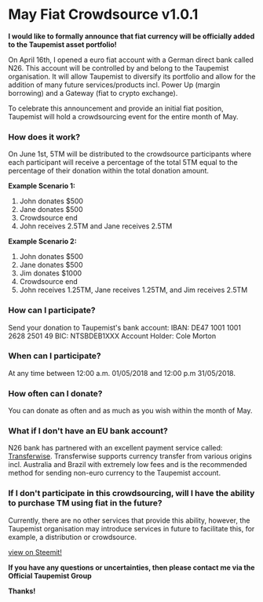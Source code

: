 # May Fiat Crowdsource v1.0.1

__I would like to formally announce that fiat currency will be officially added to the Taupemist asset portfolio!__

On April 16th, I opened a euro fiat account with a German direct bank called N26. This account will be controlled by and belong to the Taupemist organisation. It will allow Taupemist to diversify its portfolio and allow for the addition of many future services/products incl. Power Up (margin borrowing) and a Gateway (fiat to crypto exchange).

To celebrate this announcement and provide an initial fiat position, Taupemist will hold a crowdsourcing event for the entire month of May. 

### How does it work?
On June 1st, 5TM will be distributed to the crowdsource participants where each participant will receive a percentage of the total 5TM equal to the percentage of their donation within the total donation amount.

__Example Scenario 1:__
1. John donates $500
2. Jane donates $500
3. Crowdsource end
4. John receives 2.5TM and Jane receives 2.5TM

__Example Scenario 2:__
1. John donates $500
2. Jane donates $500
3. Jim donates $1000
4. Crowdsource end
5. John receives 1.25TM, Jane receives 1.25TM, and Jim receives 2.5TM

### How can I participate?
Send your donation to Taupemist's bank account:
IBAN: DE47 1001 1001 2628 2501 49
BIC: NTSBDEB1XXX
Account Holder: Cole Morton

### When can I participate?
At any time between 12:00 a.m. 01/05/2018 and 12:00 p.m 31/05/2018.

### How often can I donate?
You can donate as often and as much as you wish within the month of May.

### What if I don't have an EU bank account?
N26 bank has partnered with an excellent payment service called: [Transferwise](https://transferwise.com/). Transferwise supports currency transfer from various origins incl. Australia and Brazil with extremely low fees and is the recommended method for sending non-euro currency to the Taupemist account.

### If I don't participate in this crowdsourcing, will I have the ability to purchase TM using fiat in the future?
Currently, there are no other services that provide this ability, however, the Taupemist organisation may introduce services in future to facilitate this, for example, a distribution or crowdsource.

[view on Steemit!](https://steemit.com/taupemist/@cmorton/may-fiat-crowdsource?sort=new#comments)

**If you have any questions or uncertainties, then please contact me via the Official Taupemist Group**

**Thanks!**
